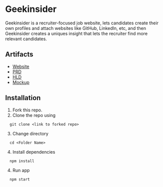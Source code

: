 # Geekinsider
Geekinsider is a recruiter-focused job website, lets candidates create their own profiles and attach websites like GitHub, LinkedIn, etc, and then Geekinsider creates a uniques insight that lets the recruiter find more relevant candidates.

## Artifacts
* [Website](https://geekinsider.click/)
* [PRD](https://drive.google.com/file/d/1KFyDS5alj3-eoNI8aNCxppcBr2byIDUl/view?usp=sharing)
* [HLD](https://drive.google.com/file/d/1cwNigCjESyGc8JDVfxXS2RvVDf0UvXO3/view?usp=sharing)
* [Mockup](https://drive.google.com/file/d/1s7Szy7HjG09NQYCv3CSvPnCNsvrqNRMT/view?usp=sharing)

## Installation
1) Fork this repo.
2) Clone the repo using
  ```
    git clone <link to forked repo>
  ```
3) Change directory
  ```
    cd <Folder Name>
  ```
4) Install dependencies
  ```
    npm install
  ```
4) Run app
  ```
    npm start
  ```
